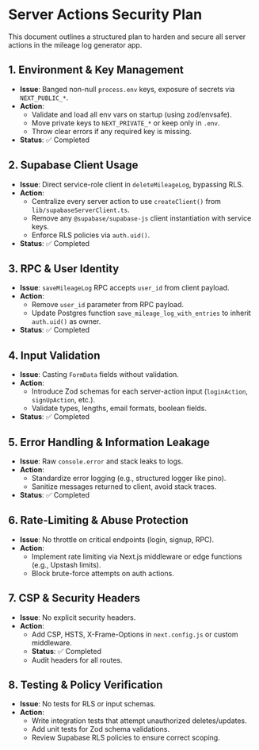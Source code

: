 # Server Actions Security Plan

This document outlines a structured plan to harden and secure all server actions in the mileage log generator app.

## 1. Environment & Key Management
- **Issue**: Banged non-null `process.env` keys, exposure of secrets via `NEXT_PUBLIC_*`.
- **Action**:
  - Validate and load all env vars on startup (using zod/envsafe).
  - Move private keys to `NEXT_PRIVATE_*` or keep only in `.env`.
  - Throw clear errors if any required key is missing.
- **Status**: ✅ Completed

## 2. Supabase Client Usage
- **Issue**: Direct service-role client in `deleteMileageLog`, bypassing RLS.
- **Action**:
  - Centralize every server action to use `createClient()` from `lib/supabaseServerClient.ts`.
  - Remove any `@supabase/supabase-js` client instantiation with service keys.
  - Enforce RLS policies via `auth.uid()`.
- **Status**: ✅ Completed

## 3. RPC & User Identity
- **Issue**: `saveMileageLog` RPC accepts `user_id` from client payload.
- **Action**:
  - Remove `user_id` parameter from RPC payload.
  - Update Postgres function `save_mileage_log_with_entries` to inherit `auth.uid()` as owner.
- **Status**: ✅ Completed

## 4. Input Validation
- **Issue**: Casting `FormData` fields without validation.
- **Action**:
  - Introduce Zod schemas for each server-action input (`loginAction`, `signUpAction`, etc.).
  - Validate types, lengths, email formats, boolean fields.
- **Status**: ✅ Completed

## 5. Error Handling & Information Leakage
- **Issue**: Raw `console.error` and stack leaks to logs.
- **Action**:
  - Standardize error logging (e.g., structured logger like pino).
  - Sanitize messages returned to client, avoid stack traces.
- **Status**: ✅ Completed

## 6. Rate-Limiting & Abuse Protection
- **Issue**: No throttle on critical endpoints (login, signup, RPC).
- **Action**:
  - Implement rate limiting via Next.js middleware or edge functions (e.g., Upstash limits).
  - Block brute-force attempts on auth actions.

## 7. CSP & Security Headers
- **Issue**: No explicit security headers.
- **Action**:
  - Add CSP, HSTS, X-Frame-Options in `next.config.js` or custom middleware.
  - **Status**: ✅ Completed
  - Audit headers for all routes.

## 8. Testing & Policy Verification
- **Issue**: No tests for RLS or input schemas.
- **Action**:
  - Write integration tests that attempt unauthorized deletes/updates.
  - Add unit tests for Zod schema validations.
  - Review Supabase RLS policies to ensure correct scoping.

